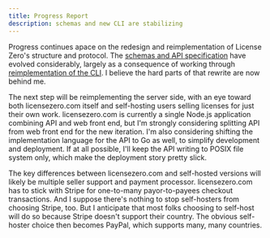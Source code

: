 ```yaml
---
title: Progress Report
description: schemas and new CLI are stabilizing
---
```


Progress continues apace on the redesign and reimplementation of License Zero's structure and protocol.  The [schemas and API specification](https://github.com/licensezero/schemas.licensezero.com) have evolved considerably, largely as a consequence of working through [reimplementation of the CLI](https://github.com/licensezero/cli/tree/v2).  I believe the hard parts of that rewrite are now behind me.

The next step will be reimplementing the server side, with an eye toward both licensezero.com itself and self-hosting users selling licenses for just their own work.  licensezero.com is currently a single Node.js application combining API and web front end, but I'm strongly considering splitting API from web front end for the new iteration.  I'm also considering shifting the implementation language for the API to Go as well, to simplify development and deployment.  If at all possible, I'll keep the API writing to POSIX file system only, which make the deployment story pretty slick.

The key differences between licensezero.com and self-hosted versions will likely be multiple seller support and payment processor.  licensezero.com has to stick with Stripe for one-to-many payor-to-payees checkout transactions.  And I suppose there's nothing to stop self-hosters from choosing Stripe, too.  But I anticipate that most folks choosing to self-host will do so because Stripe doesn't support their country.  The obvious self-hoster choice then becomes PayPal, which supports many, many countries.

